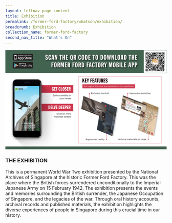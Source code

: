 ```yaml
---
layout: leftnav-page-content
title: Exhibition
permalink: /former-ford-factory/whatson/exhibition/
breadcrumb: Exhibition
collection_name: former-ford-factory
second_nav_title: "What's On"
---
```


![Former Ford Factory Mobile App](/images/formerford/mobileapp.jpg)

### THE EXHIBITION

This is a permanent World War Two exhibition presented by the National Archives of Singapore at the historic Former Ford Factory. This was the place where the British forces surrendered unconditionally to the Imperial Japanese Army on 15 February 1942. The exhibition presents the events and memories surrounding the British surrender, the Japanese Occupation of Singapore, and the legacies of the war. Through oral history accounts, archival records and published materials, the exhibition highlights the diverse experiences of people in Singapore during this crucial time in our history.
